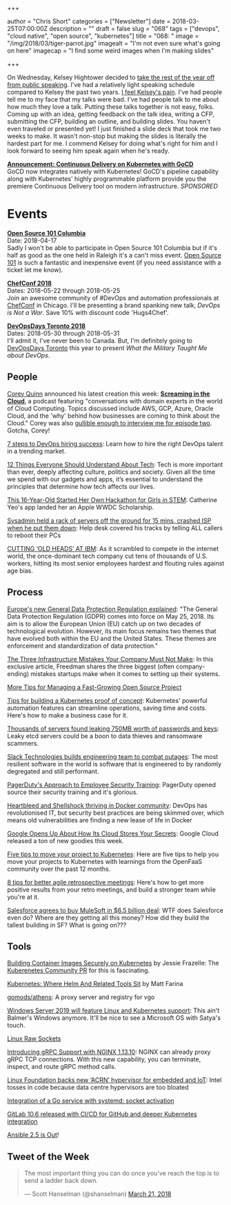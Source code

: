 +++

author = "Chris Short"
categories = ["Newsletter"]
date = 2018-03-25T07:00:00Z
description = ""
draft = false
slug = "068"
tags = ["devops", "cloud native", "open source", "kubernetes"]
title = "068: "
image = "/img/2018/03/tiger-parrot.jpg"
imagealt = "I'm not even sure what's going on here"
imagecap = "I find some weird images when I'm making slides"

+++

On Wednesday, Kelsey Hightower decided to [take the rest of the year off from public speaking](https://twitter.com/kelseyhightower/status/976528030440083456). I've had a relatively light speaking schedule compared to Kelsey the past two years. [I feel Kelsey's pain](https://twitter.com/ChrisShort/status/976571348368674817). I've had people tell me to my face that my talks were bad. I've had people talk to me about how much they love a talk. Putting these talks together is not easy, folks. Coming up with an idea, getting feedback on the talk idea, writing a CFP, submitting the CFP, building an outline, and building slides. You haven't even traveled or presented yet! I just finished a slide deck that took me two weeks to make. It wasn't non-stop but making the slides is literally the hardest part for me. I commend Kelsey for doing what's right for him and I look forward to seeing him speak again when he's ready.

**[Announcement: Continuous Delivery on Kubernetes with GoCD](https://www.gocd.org/2018/03/21/continuous-delivery-gocd-kubernetes/)**  
GoCD now integrates natively with Kubernetes! GoCD's pipeline capability along with Kubernetes' highly programmable platform provide you the premiere Continuous Delivery tool on modern infrastructure. *SPONSORED*

# Events

[**Open Source 101 Columbia**](http://opensource101.com/columbia/)  
Date: 2018-04-17  
Sadly I won't be able to participate in Open Source 101 Columbia but if it's half as good as the one held in Raleigh it's a can't miss event. [Open Source 101](http://opensource101.com/columbia/) is such a fantastic and inexpensive event (if you need assistance with a ticket let me know).

[**ChefConf 2018**](https://chefconf.chef.io/)  
Dates: 2018-05-22 through 2018-05-25  
Join an awesome community of #DevOps and automation professionals at [ChefConf](https://chefconf.chef.io/) in Chicago. I'll be presenting a brand spanking new talk, *DevOps is Not a War*. Save 10% with discount code 'Hugs4Chef'.

[**DevOpsDays Toronto 2018**](https://www.devopsdays.org/events/2018-toronto/welcome/)  
Dates: 2018-05-30 through 2018-05-31  
I'll admit it, I've never been to Canada. But, I'm definitely going to [DevOpsDays Toronto](https://www.devopsdays.org/events/2018-toronto/welcome/) this year to present *What the Military Taught Me about DevOps*.

## People

[Corey Quinn](https://www.quinnadvisory.com/) announced his latest creation this week: [**Screaming in the Cloud**](https://www.screaminginthecloud.com/), a podcast featuring "conversations with domain experts in the world of Cloud Computing. Topics discussed include AWS, GCP, Azure, Oracle Cloud, and the 'why' behind how businesses are coming to think about the Cloud." Corey was also [gullible enough to interview me for episode two](https://www.screaminginthecloud.com/episodes/2018/3/21/episode-2-shoving-a-san-into-us-east-1-with-chris-short-of-devopsish). Gotcha, Corey!

[7 steps to DevOps hiring success](https://opensource.com/article/18/3/7-steps-devops-hiring-success): Learn how to hire the right DevOps talent in a trending market.

[12 Things Everyone Should Understand About Tech](https://medium.com/humane-tech/12-things-everyone-should-understand-about-tech-d158f5a26411): Tech is more important than ever, deeply affecting culture, politics and society. Given all the time we spend with our gadgets and apps, it’s essential to understand the principles that determine how tech affects our lives.

[This 16-Year-Old Started Her Own Hackathon for Girls in STEM](https://www.teenvogue.com/story/catherine-yeo-pixelhacks-hackathon-interview): Catherine Yeo's app landed her an Apple WWDC Scholarship.

[Sysadmin held a rack of servers off the ground for 15 mins, crashed ISP when he put them down](https://www.theregister.co.uk/2018/03/19/who_me/): Help desk covered his tracks by telling ALL callers to reboot their PCs

[CUTTING ‘OLD HEADS’ AT IBM](https://features.propublica.org/ibm/ibm-age-discrimination-american-workers/): As it scrambled to compete in the internet world, the once-dominant tech company cut tens of thousands of U.S. workers, hitting its most senior employees hardest and flouting rules against age bias.

<p><script async src="//pagead2.googlesyndication.com/pagead/js/adsbygoogle.js"></script>
<ins class="adsbygoogle"
     style="display:block; text-align:center;"
     data-ad-layout="in-article"
     data-ad-format="fluid"
     data-ad-client="ca-pub-8972983586873269"
     data-ad-slot="9019534115"></ins>
<script>
     (adsbygoogle = window.adsbygoogle || []).push({});
</script></p>

## Process

[Europe's new General Data Protection Regulation explained](https://www.wikitribune.com/story/2018/03/21/technology/the-general-data-protection-regulation-explained/50774/): "The General Data Protection Regulation (GDPR) comes into force on May 25, 2018. Its aim is to allow the European Union (EU) catch up on two decades of technological evolution. However, its main focus remains two themes that have evolved both within the EU and the United States. These themes are enforcement and standardization of data protection."

[The Three Infrastructure Mistakes Your Company Must Not Make](http://firstround.com/review/the-three-infrastructure-mistakes-your-company-must-not-make/): In this exclusive article, Freedman shares the three biggest (often company-ending) mistakes startups make when it comes to setting up their systems.

[More Tips for Managing a Fast-Growing Open Source Project](https://www.linuxfoundation.org/blog/more-tips-for-managing-a-fast-growing-open-source-project/)

[Tips for building a Kubernetes proof of concept](https://opensource.com/article/18/3/building-kubernetes-proof-concept): Kubernetes' powerful automation features can streamline operations, saving time and costs. Here's how to make a business case for it.

[Thousands of servers found leaking 750MB worth of passwords and keys](https://arstechnica.com/information-technology/2018/03/thousands-of-servers-found-leaking-750-mb-worth-of-passwords-and-keys/): Leaky etcd servers could be a boon to data thieves and ransomware scammers.

[Slack Technologies builds engineering team to combat outages](https://www.reuters.com/article/us-slack-outages/slack-technologies-builds-engineering-team-to-combat-outages-idUSKBN1GX31L): The most resilient software in the world is software that is engineered to by randomly degregated and still performant.

[PagerDuty's Approach to Employee Security Training](https://www.pagerduty.com/blog/security-training-at-pagerduty/): PagerDuty opened source their security training and it's glorious.

[Heartbleed and Shellshock thriving in Docker community](http://www.computerweekly.com/news/252437100/Heartbleed-and-WannaCry-thriving-in-Docker-community): DevOps has revolutionised IT, but security best practices are being skimmed over, which means old vulnerabilities are finding a new lease of life in Docker

[Google Opens Up About How Its Cloud Stores Your Secrets](https://gizmodo.com/google-opens-up-about-how-its-cloud-stores-your-secrets-1823934803): Google Cloud released a ton of new goodies this week.

[Five tips to move your project to Kubernetes](https://blog.alexellis.io/move-your-project-to-kubernetes/): Here are five tips to help you move your projects to Kubernetes with learnings from the OpenFaaS community over the past 12 months.

[8 tips for better agile retrospective meetings](https://opensource.com/article/18/3/tips-better-agile-retrospective-meetings): Here's how to get more positive results from your retro meetings, and build a stronger team while you're at it.

[Salesforce agrees to buy MuleSoft in $6.5 billion deal](https://www.cnbc.com/2018/03/20/salesforce-agrees-to-buy-mulesoft-in-6-point-5-billion-deal.html): WTF does Salesforce even do? Where are they getting all this money? How did they build the tallest building in SF? What is going on???

<p><script async src="//pagead2.googlesyndication.com/pagead/js/adsbygoogle.js"></script>
<!-- devopsish.com Responsive -->
<ins class="adsbygoogle"
     style="display:block"
     data-ad-client="ca-pub-8972983586873269"
     data-ad-slot="4977359089"
     data-ad-format="auto"></ins>
<script>
(adsbygoogle = window.adsbygoogle || []).push({});
</script></p>

## Tools

[Building Container Images Securely on Kubernetes](https://blog.jessfraz.com/post/building-container-images-securely-on-kubernetes/) by Jessie Frazelle: The [Kuberenetes Community PR](https://github.com/kubernetes/community/pull/1934) for this is fascinating.

[Kubernetes: Where Helm And Related Tools Sit](https://codeengineered.com/blog/2018/kubernetes-helm-related-tools/) by Matt Farina

[gomods/athens](https://github.com/gomods/athens): A proxy server and registry for vgo

[Windows Server 2019 will feature Linux and Kubernetes support](https://venturebeat.com/2018/03/20/windows-server-2019-will-feature-linux-and-kubernetes-support/): This ain't Balmer's Windows anymore. It'll be nice to see a Microsoft OS with Satya's touch.

[Linux Raw Sockets](https://www.schoenitzer.de/blog/2018/Linux%20Raw%20Sockets.html)

[Introducing gRPC Support with NGINX 1.13.10](https://www.nginx.com/blog/nginx-1-13-10-grpc/): NGINX can already proxy gRPC TCP connections. With this new capability, you can terminate, inspect, and route gRPC method calls.

[Linux Foundation backs new ‘ACRN’ hypervisor for embedded and IoT](https://www.theregister.co.uk/2018/03/19/linux_foundation_acrn_hypervisor_project/): Intel tosses in code because data centre hypervisors are too bloated

[Integration of a Go service with systemd: socket activation](https://vincent.bernat.im/en/blog/2018-systemd-golang-socket-activation)

[GitLab 10.6 released with CI/CD for GitHub and deeper Kubernetes integration](https://about.gitlab.com/2018/03/22/gitlab-10-6-released/)

[Ansible 2.5 is Out](https://www.ansible.com/blog/ansible-2.5-traveling-space-and-time)!

## Tweet of the Week

<blockquote class="twitter-tweet" data-lang="en"><p lang="en" dir="ltr">The most important thing you can do once you&#39;ve reach the top is to send a ladder back down.</p>&mdash; Scott Hanselman (@shanselman) <a href="https://twitter.com/shanselman/status/976499995724558337?ref_src=twsrc%5Etfw">March 21, 2018</a></blockquote>
<script async src="https://platform.twitter.com/widgets.js" charset="utf-8"></script>
